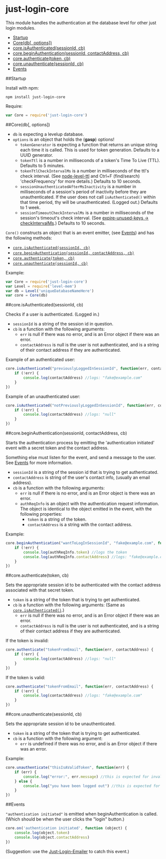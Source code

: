 just-login-core
===============

This module handles the authentication at the database level for other just login modules.

- [Startup](#startup)
- [Core(db[, options])](#coredb-options)
- [core.isAuthenticated(sessionId, cb)](#coreisauthenticatedsessionid-cb)
- [core.beginAuthentication(sessionId, contactAddress, cb)](#corebeginauthenticationsessionid-contactaddress-cb)
- [core.authenticate(token, cb)](#coreauthenticatetoken-cb)
- [core.unauthenticate(sessionId, cb)](#coreunauthenticatesessionid-cb)
- [Events](#events)

##Startup

Install with npm:

	npm install just-login-core

Require:

```js
var Core = require('just-login-core')
```
	
##Core(db[, options])

- `db` is expecting a levelup database.
- `options` is an object that holds the (**gasp**) options!
	- `tokenGenerator` is expecting a function that returns an unique string each time it is called. This is used for token generation. Defaults to a UUID generator.
	- `tokenTtl` is a number in milliseconds of a token's Time To Live (TTL). Defaults to 5 minutes.
	- `tokenTtlCheckIntervalMs` is a number in milliseconds of the ttl's check interval. (See [node-level-ttl](https://github.com/rvagg/node-level-ttl) and Ctrl+F (find/search) 'checkFrequency' for more details.) Defaults to 10 seconds.
	- `sessionUnauthenticatedAfterMsInactivity` is a number in milliseconds of a session's period of inactivity before they are unauthenticated. If the user does not call `isAuthenticated()` within that time period, thy will be unauthenticated. (Logged out.) Defaults to 1 week.
	- `sessionTimeoutCheckIntervalMs` is a number in milliseconds of the session's timeout's check interval. (See [expire-unused-keys -> checkIntervalMs](https://github.com/tehshrike/expire-unused-keys#timeoutms-db-checkintervalms).) Defaults to 10 seconds.

`Core()` constructs an object that is an event emitter, (see [Events](#events)) and has the following methods:

- [`core.isAuthenticated(sessionId, cb)`](#coreisauthenticatedsessionid-cb)
- [`core.beginAuthentication(sessionId, contactAddress, cb)`](#corebeginauthenticationsessionid-contactaddress-cb)
- [`core.authenticate(token, cb)`](#coreauthenticatetoken-cb)
- [`core.unauthenticate(sessionId, cb)`](#coreunauthenticatesessionid-cb)

Example:

```js
var Core = require('just-login-core')
var Level = require('level-mem')
var db = Level('uniqueDatabaseNameHere')
var core = Core(db)
```

##core.isAuthenticated(sessionId, cb)

Checks if a user is authenticated. (Logged in.)

- `sessionId` is a string of the session id in question.
- `cb` is a function with the following arguments:
	- `err` is null if there was no error, and is an Error object if there was an error.
	- `contactAddress` is null is the user is not authenticated, and is a string of their contact address if they are authenticated.

Example of an authenticated user:

```js
core.isAuthenticated("previouslyLoggedInSessionId", function(err, contactAddress) {
	if (!err) {
		console.log(contactAddress) //logs: "fake@example.com"
	}
})
```

Example of an unauthenticated user:

```js
core.isAuthenticated("notPreviouslyLoggedInSessionId", function(err, contactAddress) {
	if (!err) {
		console.log(contactAddress) //logs: "null"
	}
})
```

##core.beginAuthentication(sessionId, contactAddress, cb)

Starts the authentication process by emitting the 'authentication initiated' event with a secret token and the contact address.

Something else must listen for the event, and send a message to the user. See [Events](#events) for more information.

- `sessionId` is a string of the session id that is trying to get authenticated.
- `contactAddress` is string of the user's contact info, (usually an email address).
- `cb` is a function with the following arguments:
	- `err` is null if there is no error, and is an Error object is there was an error.
	- `authReqInfo` is an object with the authentication request information. The object is identical to the object emitted in the event, with the following properties:
		- `token` is a string of the token.
		- `contactAddress` is a string with the contact address.

Example:

```js
core.beginAuthentication("wantToLogInSessionId", "fake@example.com", function (err, authReqInfo) {
	if (!err) {
		console.log(authReqInfo.token) //logs the token
		console.log(authReqInfo.contactAddress) //logs: "fake@example.com"
	}
})
```

##core.authenticate(token, cb)

Sets the appropriate session id to be authenticated with the contact address associated with that secret token.

- `token` is a string of the token that is trying to get authenticated.
- `cb` is a function with the following arguments: (Same as [`core.isAuthenticated()`](#coreisauthenticatedsessionid-cb).)
	- `err` is null if there was no error, and is an Error object if there was an error.
	- `contactAddress` is null is the user is not authenticated, and is a string of their contact address if they are authenticated.

If the token is invalid:

```js
core.authenticate("tokenFromEmail", function(err, contactAddress) {
	if (!err) {
		console.log(contactAddress) //logs: "null"
	}
})
```

If the token is valid:

```js
core.authenticate("tokenFromEmail", function(err, contactAddress) {
	if (!err) {
		console.log(contactAddress) //logs: "fake@example.com"
	}
})
```

##core.unauthenticate(sessionId, cb)

Sets the appropriate session id to be unauthenticated.

- `token` is a string of the token that is trying to get authenticated.
- `cb` is a function with the following argument:
	- `err` is undefined if there was no error, and is an Error object if there was an error.

Example:

```js
core.unauthenticate("thisIsAValidToken", function(err) {
	if (err) {
		console.log("error:", err.message) //this is expected for invalid tokens (not previously logged in)
	} else {
		console.log("you have been logged out") //this is expected for valid tokens (previously logged in)
	}
})
```

##Events

`"authentication initiated"` is emitted when beginAuthentication is called. (Which should be when the user clicks the "login" button.)

```js
core.on('authentication initiated', function (object) {
	console.log(object.token)
	console.log(object.contactAddress)
})
```

(Suggestion: use the [Just-Login-Emailer](https://github.com/coding-in-the-wild/just-login-emailer) to catch this event.)
